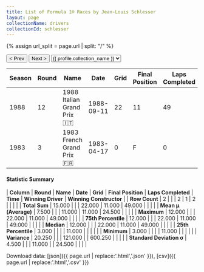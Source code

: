 ```yaml
---
title: List of Formula 1® Races by Jean-Louis Schlesser
layout: page
collectionName: drivers
collectionId: schlesser
---
```


{% assign url_split = page.url | split: "/" %}
<div id="collection-navigation">
<button onclick="selector.options[selector.selectedIndex-1].value && (window.location = selector.options[selector.selectedIndex-1].value);">&lt; Prev</button>
<button onclick="selector.options[selector.selectedIndex+1].value && (window.location = selector.options[selector.selectedIndex+1].value);">Next &gt;</button>
<select id="selector" onchange="this.options[this.selectedIndex].value && (window.location = this.options[this.selectedIndex].value);">
  {% for collectionId in site.data[page.collectionName].refs %}
    {% if collectionId == page.collectionId %}
      {% assign selected = "selected" %}
    {% else %}
      {% assign selected = "" %}
    {% endif %}
    {% assign profile = site.data[page.collectionName][collectionId].profile %}
    <option value="/f1/{{ page.collectionName }}/{{ collectionId }}/{{ url_split[4] }}" {{ selected }}>{{ profile.collection_name }}</option>
  {% endfor %}
</select>
</div>

| Season | Round | Name | Date | Grid | Final Position | Laps Completed | Time | Winning Driver | Winning Constructor |
|--|--|--|--|--|--|--|--|--|--|
| 1988 | 12 | 1988 Italian Grand Prix 🇮🇹 | 1988-09-11 | 22 | 11 | 49 |   | Gerhard Berger 🇦🇹 | Ferrari 🇮🇹 |
| 1983 | 3 | 1983 French Grand Prix 🇫🇷 | 1983-04-17 | 0 | F | 0 |   | Alain Prost 🇫🇷 | Renault 🇫🇷 |

#### Statistic Summary

| **Column** | **Round** | **Name** | **Date** | **Grid** | **Final Position** | **Laps Completed** | **Time** | **Winning Driver** | **Winning Constructor** |
| **Row Count** | 2 |  |  | 2 | 1 | 2 |  |  |  |
| **Total Sum** | 15.000 |  |  | 22.000 | 11.000 | 49.000 |  |  |  |
| **Mean μ (Average)** | 7.500 |  |  | 11.000 | 11.000 | 24.500 |  |  |  |
| **Maximum** | 12.000 |  |  | 22.000 | 11.000 | 49.000 |  |  |  |
| **75th Percentile** | 12.000 |  |  | 22.000 | 11.000 | 49.000 |  |  |  |
| **Median** | 12.000 |  |  | 22.000 | 11.000 | 49.000 |  |  |  |
| **25th Percentile** | 3.000 |  |  |  | 11.000 |  |  |  |  |
| **Minimum** | 3.000 |  |  |  | 11.000 |  |  |  |  |
| **Variance** | 20.250 |  |  | 121.000 |  | 600.250 |  |  |  |
| **Standard Deviation σ** | 4.500 |  |  | 11.000 |  | 24.500 |  |  |  |

Download data: [json]({{ page.url | replace:'.html','.json' }}), [csv]({{ page.url | replace:'.html','.csv' }})
